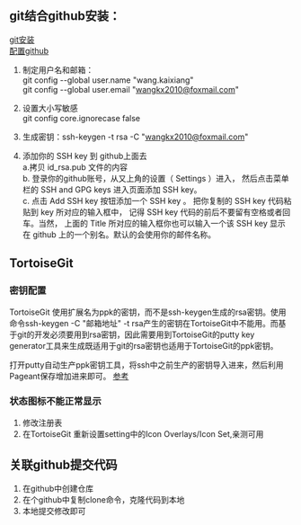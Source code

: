 ## git结合github安装：
[git安装](https://blog.csdn.net/dietime1943/article/details/71751007)  
[配置github](https://blog.csdn.net/angus_monroe/article/details/78543289)

1. 制定用户名和邮箱：  
git config --global user.name "wang.kaixiang"  
git config --global user.email "wangkx2010@foxmail.com"

2. 设置大小写敏感  
git config core.ignorecase false

3. 生成密钥：ssh-keygen -t rsa -C "wangkx2010@foxmail.com"

4. 添加你的 SSH key 到 github上面去  
a.拷贝 id_rsa.pub 文件的内容  
b. 登录你的github账号，从又上角的设置（ Settings ）进入，
然后点击菜单栏的 SSH and GPG keys 进入页面添加 SSH key。    
c. 点击 Add SSH key 按钮添加一个 SSH key 。
把你复制的 SSH key 代码粘贴到 key 所对应的输入框中，
记得 SSH key 代码的前后不要留有空格或者回车。当然，
上面的 Title 所对应的输入框你也可以输入一个该 SSH key
显示在 github 上的一个别名。默认的会使用你的邮件名称。

## TortoiseGit
### 密钥配置
TortoiseGit 使用扩展名为ppk的密钥，而不是ssh-keygen生成的rsa密钥。使用命令ssh-keygen -C "邮箱地址" -t rsa产生的密钥在TortoiseGit中不能用。而基于git的开发必须要用到rsa密钥，因此需要用到TortoiseGit的putty key generator工具来生成既适用于git的rsa密钥也适用于TortoiseGit的ppk密钥。

打开putty自动生产ppk密钥工具，将ssh中之前生产的密钥导入进来，然后利用Pageant保存增加进来即可。
[参考](https://blog.csdn.net/bendanbaichi1989/article/details/17916795)
###   状态图标不能正常显示
1. 修改注册表
2. 在TortoiseGit 重新设置setting中的Icon Overlays/Icon Set,亲测可用

## 关联github提交代码
1. 在github中创建仓库
2. 在个github中复制clone命令，克隆代码到本地
3. 本地提交修改即可

